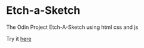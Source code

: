 # Etch-a-Sketch

The Odin Project Etch-A-Sketch using html css and js

Try it [here](https://mohamed-akraam.github.io/Etch-a-Sketch/)
